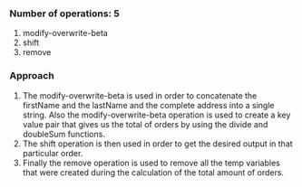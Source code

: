 ### Number of operations: 5
1. modify-overwrite-beta
2. shift
3. remove
### Approach
1. The modify-overwrite-beta is used in order to concatenate the firstName and the lastName and the complete address into a single string. Also the modify-overwrite-beta operation is used to create a key value pair that gives us the total of orders by using the divide and doubleSum functions.
2. The shift operation is then used in order to get the desired output in that particular order.
3. Finally the remove operation is used to remove all the temp variables that were created during the calculation of the total amount of orders.